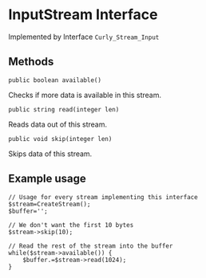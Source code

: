# InputStream Interface #
Implemented by Interface `Curly_Stream_Input`

## Methods ##
`public boolean available()`

Checks if more data is available in this stream.

`public string read(integer len)`

Reads data out of this stream.

`public void skip(integer len)`

Skips data of this stream.

## Example usage ##
```
// Usage for every stream implementing this interface
$stream=CreateStream();
$buffer='';

// We don't want the first 10 bytes
$stream->skip(10);

// Read the rest of the stream into the buffer
while($stream->available()) {
	$buffer.=$stream->read(1024);
}
```